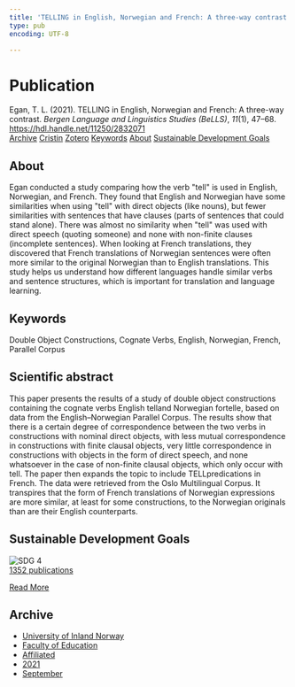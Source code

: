```yaml
---
title: 'TELLING in English, Norwegian and French: A three-way contrast'
type: pub
encoding: UTF-8

---
```

<h1>Publication</h1>
<article id="csl-bib-container-AH8KRNVW" class="csl-bib-container">
  <div class="csl-bib-body"> <div class="csl-entry">Egan, T. L. (2021). TELLING in English, Norwegian and French: A three-way contrast. <i>Bergen Language and Linguistics Studies (BeLLS)</i>, <i>11</i>(1), 47–68. <a href="https://hdl.handle.net/11250/2832071">https://hdl.handle.net/11250/2832071</a></div> </div>
  <div class="csl-bib-buttons">
    <a href="#taxonomy-article-AH8KRNVW" alt="archive" class="csl-bib-button">Archive</a>
    <a href="https://app.cristin.no/results/show.jsf?id=1936416" alt="Cristin" class="csl-bib-button">Cristin</a>
    <a href="http://zotero.org/groups/5881554/items/AH8KRNVW" alt="Zotero" class="csl-bib-button">Zotero</a>
    <a href="#keywords-article-AH8KRNVW" alt="keywords" class="csl-bib-button">Keywords</a>
    <a href="#about-article-AH8KRNVW" alt="about_pub" class="csl-bib-button">About</a>
    <a href="#sdg-article-AH8KRNVW" alt="sdg" class="csl-bib-button">Sustainable Development Goals</a>
  </div>
  <div id="csl-bib-meta-container-AH8KRNVW"></div>
</article>
<div id="csl-bib-meta-AH8KRNVW" class="csl-bib-meta">
  <article id="about-article-AH8KRNVW" class="about_pub-article">
    <h1>About</h1>
    Egan conducted a study comparing how the verb "tell" is used in English, Norwegian, and French. They found that English and Norwegian have some similarities when using "tell" with direct objects (like nouns), but fewer similarities with sentences that have clauses (parts of sentences that could stand alone). There was almost no similarity when "tell" was used with direct speech (quoting someone) and none with non-finite clauses (incomplete sentences). When looking at French translations, they discovered that French translations of Norwegian sentences were often more similar to the original Norwegian than to English translations. This study helps us understand how different languages handle similar verbs and sentence structures, which is important for translation and language learning.
  </article>
  <article id="keywords-article-AH8KRNVW" class="keywords-article">
    <h1>Keywords</h1>
    Double Object Constructions, Cognate Verbs, English, Norwegian, French, Parallel Corpus
  </article>
  <article id="abstract-article-AH8KRNVW" class="abstract-article">
    <h1>Scientific abstract</h1>
    This paper presents the results of a study of double object constructions containing the cognate verbs English telland Norwegian fortelle, based on data from the English–Norwegian Parallel Corpus. The results show that there is a certain degree of correspondence between the two verbs in constructions with nominal direct objects, with less mutual correspondence in constructions with finite clausal objects, very little correspondence in constructions with objects in the form of direct speech, and none whatsoever in the case of non-finite clausal objects, which only occur with tell. The paper then expands the topic to include TELLpredications in French. The data were retrieved from the Oslo Multilingual Corpus. It transpires that the form of French translations of Norwegian expressions are more similar, at least for some constructions, to the Norwegian originals than are their English counterparts.
  </article>
  <article id="sdg-article-AH8KRNVW" class="sdg-article">
    <h1>Sustainable Development Goals</h1>
    <div class="sdg-container"><div id="sdg4" class="sdg">
        <img src="{{< params subfolder >}}images/sdg/sdg04_en.png" class="image" alt="SDG 4">
        <div class="sdg-overlay">
          <a href="/en/archive/?key=?sdg=4#archive" class="sdg-publication-count"><span>1352</span> publications</a>
          <p><a href="https://sdgs.un.org/goals/goal4" class="sdg-read-more">Read More</a></p>
        </div>
      </div></div>
  </article>
  <article id="taxonomy-article-AH8KRNVW" class="taxonomy-article">
    <h1>Archive</h1>
    <ul>
      <li>
        <a href="/en/archive/?key=3DCRN523">University of Inland Norway</a>
      </li>
      <li>
        <a href="/en/archive/?key=WYNZA47F">Faculty of Education</a>
      </li>
      <li>
        <a href="/en/archive/?key=2ZAN5K7T">Affiliated</a>
      </li>
      <li>
        <a href="/en/archive/?key=IKH28CUV">2021</a>
      </li>
      <li>
        <a href="/en/archive/?key=Y84HKK2A">September</a>
      </li>
    </ul>
  </article>
</div>
